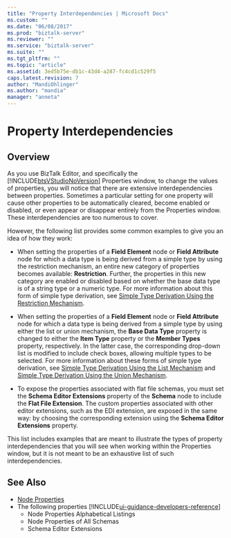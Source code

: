 ```yaml
---
title: "Property Interdependencies | Microsoft Docs"
ms.custom: ""
ms.date: "06/08/2017"
ms.prod: "biztalk-server"
ms.reviewer: ""
ms.service: "biztalk-server"
ms.suite: ""
ms.tgt_pltfrm: ""
ms.topic: "article"
ms.assetid: 3ed5b75e-db1c-43d4-a287-fc4cd1c529f5
caps.latest.revision: 7
author: "MandiOhlinger"
ms.author: "mandia"
manager: "anneta"
---
```

# Property Interdependencies

## Overview
As you use BizTalk Editor, and specifically the [!INCLUDE[btsVStudioNoVersion](../includes/btsvstudionoversion-md.md)] Properties window, to change the values of properties, you will notice that there are extensive interdependencies between properties. Sometimes a particular setting for one property will cause other properties to be automatically cleared, become enabled or disabled, or even appear or disappear entirely from the Properties window. These interdependencies are too numerous to cover. 

However, the following list provides some common examples to give you an idea of how they work:  
  
-   When setting the properties of a **Field Element** node or **Field Attribute** node for which a data type is being derived from a simple type by using the restriction mechanism, an entire new category of properties becomes available: **Restriction**. Further, the properties in this new category are enabled or disabled based on whether the base data type is of a string type or a numeric type. For more information about this form of simple type derivation, see [Simple Type Derivation Using the Restriction Mechanism](../core/simple-type-derivation-using-the-restriction-mechanism.md).  
  
-   When setting the properties of a **Field Element** node or **Field Attribute** node for which a data type is being derived from a simple type by using either the list or union mechanism, the **Base Data Type** property is changed to either the **Item Type** property or the **Member Types** property, respectively. In the latter case, the corresponding drop-down list is modified to include check boxes, allowing multiple types to be selected. For more information about these forms of simple type derivation, see [Simple Type Derivation Using the List Mechanism](../core/simple-type-derivation-using-the-list-mechanism.md) and [Simple Type Derivation Using the Union Mechanism](../core/simple-type-derivation-using-the-union-mechanism.md).  
  
-   To expose the properties associated with flat file schemas, you must set the **Schema Editor Extensions** property of the **Schema** node to include the **Flat File Extension**. The custom properties associated with other editor extensions, such as the EDI extension, are exposed in the same way: by choosing the corresponding extension using the **Schema Editor Extensions** property.  
  
 This list includes examples that are meant to illustrate the types of property interdependencies that you will see when working within the Properties window, but it is not meant to be an exhaustive list of such interdependencies.  
  
## See Also  
-  [Node Properties](../core/node-properties.md)   
-  The following properties [!INCLUDE[ui-guidance-developers-reference](../includes/ui-guidance-developers-reference.md)]
    -  Node Properties Alphabetical Listings
    -  Node Properties of All Schemas 
    -  Schema Editor Extensions